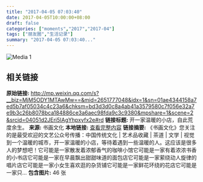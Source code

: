 ```yaml
---
title: "2017-04-05 07:03:40"
date: 2017-04-05T10:00:00+08:00
draft: false
categories: ["moments","2017","2017-04"]
tags: ["朋友圈","生活记录"]
summary: "2017-04-05 07:03:40..."
---
```


![Media 1](/Moments/photos/2017-04-05/201704050703400.jpg)

## 相关链接

**原始链接:** http://mp.weixin.qq.com/s?__biz=MjM5ODY1MTAwMw==&mid=2651777048&idx=1&sn=01ae4344158a7ed5b7af05034c4c23a6&chksm=bd3d3d0c8a4ab41a3579580c7f056e32a7e9b3c26b8078bca184886ce3a6aec98fda9c3c9380&mpshare=1&scene=2&srcid=04051d2JEri5IAgYhpxyfx2e#rd
**链接标题:** 开一家温暖的小店，自此荒度余生。
**来源:** 书画文化
**本地链接:** [查看完整内容](/link_content/2017/04/2017-04-05/link_content/)
**链接摘要:** 《书画文化》您关注的是最受欢迎的文艺公众号传播：中国传统文化 | 艺术品收藏 | 茶道 | 文学 | 视觉到一个温暖的城市，开一家温暖的小店，等待着遇到一些温暖的人。这应该是很多人的梦想吧！它可能是一家散发着浓郁香气的咖啡小馆它可能是一家有着浓浓书香的小书店它可能是一家在早晨飘出甜甜味道的面包店它可能是一家萦绕动人旋律的唱片店它可能是一家小女生喜欢逛的杂货铺它可能是一家鲜花环绕的花店它可能是一家只...
**包含图片:** 46 张


